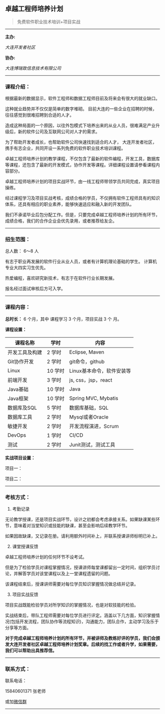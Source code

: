 ## 卓越工程师培养计划          

> 免费软件职业技术培训+项目实战

***

**主办:**

*大连开发者社区*

**协办:**

*大连博瑞致信息技术有限公司*



***

### 课程介绍：

根据最新的数据显示，软件工程师和数据工程师目前及将来会有很大的就业缺口。

这种就业趋势并不仅仅是简单的数字堆砌。 目前大连的一些企业在招聘的时候，往往感觉到很难招聘到合适的人才。

造成这种局面的一个原因，以往外包模式下培养出来的从业人员，很难满足产业升级后，新的软件公司及互联网公司对人才的需求。

为了帮助开发者成长，也帮助软件公司快速找到适合的人才， 大连开发者社区，携手有志企业，共同开设一系列免费的软件职业技术培训课程。

卓越工程师培养计划的教学课程，不仅包含了最新的软件编程，开发工具，数据库等课程，还包含了最新的开发模式，协作开发等课程。详细课程设置请参看课程内容部分。

卓越工程师培养计划的项目实战环节，由一线工程师带领学员共同完成，真实项目操练。

经过课程学习及项目实战考核，成绩合格的学员，不仅拥有软件工程师具有的知识体系，还具有相应的职业素养，能够快速适应和融入新的开发团队。

我们不承诺毕业后包分配工作。但是，只要完成卓越工程师培养计划的所有环节，成绩合格，我们的合作企业会优先录用，或者推荐给友企。



***

### 招生范围：

总人数： 6～8 人

有志于职业再发展的软件行业从业人员，或者有计算机理论基础的学生。
计算机专业大四实习生优先。

热爱编程，喜欢研究新技术，有志于在软件行业长期发展。

报名经过面试审核后方可入学。


***

### 课程内容：

**总时长：**  6 个月，其中 课程学习 3 个月，项目实战 3 个 月。

**课程设置：**


|课程名称         |学时      |内容                          |
|-----------------|----------|------------------------------|
|开发工具及构建   |  2 学时  |   Eclipse, Maven             |
|Git协作开发      |  2 学时  |   git命令，github            |
|Linux            |  10 学时 |   Linux基本命令，软件安装等  |
|前端开发         |  3 学时  |   js, css，jsp，react        | 
|Java基础         |  10 学时 |   Java                       | 
|Java框架         |  10 学时 |   Spring MVC, Mybatis        |
|数据库及SQL      |  5 学时  |   数据库基础，SQL            |
|数据库工具       |  2 学时  |   Mysql或者Oracle            |
|敏捷开发         |  2 学时  |   开发流程演进，Scrum        |
|DevOps           |  1 学时  |   CI/CD                      |
|测试             |  2 学时  |   Junit测试，测试工具        |



**实战项目设置：**

项目一：

项目二：

***

### 考核方式：

1. 考勤记录

无论教学授课，还是项目实战环节，设计之初都会考虑承接关系。如果缺课某些环节，意味着对当堂知识或技能的缺课，甚至会影响后续教学环节。

如果因故缺课，又记录在册。请利用额外时间补上，并联系授课讲师标明已补上。

2. 课堂授课反馈

卓越工程师培养计划的任何环节不设考试。

但是为了检验学员对课程掌握情况，授课讲师每堂课都留出一定时间，组织学员讨论，并解答学员对该堂课程以及上一堂课程遗留的问题。

该课程结束后，授课讲师需要对每位学员知识掌握情况做总结并记录。

3. 项目实战反馈

项目实战既能检验学员对所学知识的掌握情况，也是对软技能的检验。

实战结束后，带队工程师需要对每位学员进行评定。涵盖以下几方面，知识掌握情况(包括开发流程，团队协作等流程知识)，沟通能力，团队合作，主动学习及乐于分享等方面。



**对于完成卓越工程师培养计划的所有环节，并被讲师及教练好评的学员，我们会颁发大连开发者社区卓越工程师培养计划奖章。后续的找工作或者升学，如果需要，我们可以帮助出具推荐信。**



***

### 联系方式：

联系电话： 

15840601371   张老师



或加[微信群](https://github.com/itdl/lib/blob/master/doc/wechat_intro.md)

***